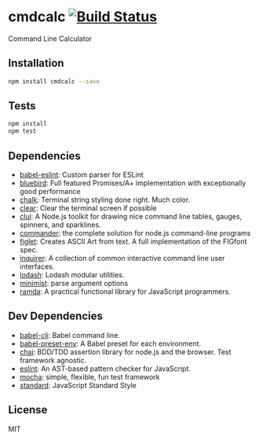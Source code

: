 # cmdcalc [![Build Status](https://travis-ci.org/bslayerw/commandCalc.png?branch=master)](https://travis-ci.org/bslayerw/commandCalc)

Command Line Calculator

## Installation

```sh
npm install cmdcalc --save
```


## Tests

```sh
npm install
npm test
```

## Dependencies

- [babel-eslint](https://github.com/babel/babel-eslint): Custom parser for ESLint
- [bluebird](https://github.com/petkaantonov/bluebird): Full featured Promises/A+ implementation with exceptionally good performance
- [chalk](https://github.com/chalk/chalk): Terminal string styling done right. Much color.
- [clear](https://github.com/bahamas10/node-clear): Clear the terminal screen if possible
- [clui](https://github.com/nathanpeck/clui): A Node.js toolkit for drawing nice command line tables, gauges, spinners, and sparklines.
- [commander](https://github.com/tj/commander.js): the complete solution for node.js command-line programs
- [figlet](https://github.com/patorjk/figlet.js): Creates ASCII Art from text. A full implementation of the FIGfont spec.
- [inquirer](https://github.com/SBoudrias/Inquirer.js): A collection of common interactive command line user interfaces.
- [lodash](https://github.com/lodash/lodash): Lodash modular utilities.
- [minimist](https://github.com/substack/minimist): parse argument options
- [ramda](https://github.com/ramda/ramda): A practical functional library for JavaScript programmers.

## Dev Dependencies

- [babel-cli](https://github.com/babel/babel/tree/master/packages): Babel command line.
- [babel-preset-env](https://github.com/babel/babel-preset-env): A Babel preset for each environment.
- [chai](https://github.com/chaijs/chai): BDD/TDD assertion library for node.js and the browser. Test framework agnostic.
- [eslint](https://github.com/eslint/eslint): An AST-based pattern checker for JavaScript.
- [mocha](https://github.com/mochajs/mocha): simple, flexible, fun test framework
- [standard](https://github.com/feross/standard): JavaScript Standard Style


## License

MIT
